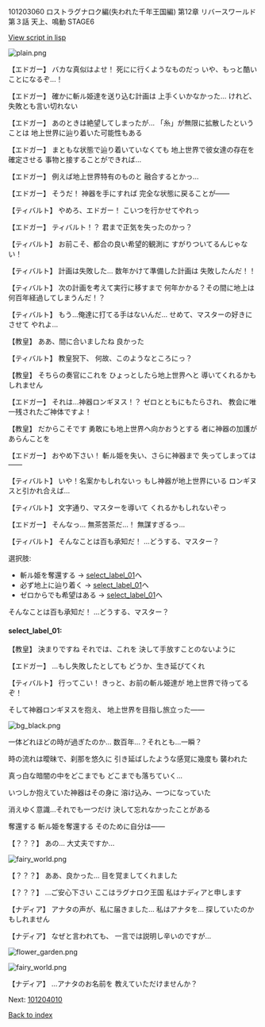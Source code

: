 101203060 ロストラグナロク編(失われた千年王国編) 第12章 リバースワールド 第３話 天上、鳴動 STAGE6

[View script in lisp](../scripts/101203060.txt)

![plain.png](../images/backgrounds/plain.png)

【エドガー】
バカな真似はよせ！
死にに行くようなものだっ
いや、もっと酷いことになるぞ…！

【エドガー】
確かに斬ル姫達を送り込む計画は
上手くいかなかった…
けれど、失敗とも言い切れない

【エドガー】
あのときは絶望してしまったが…
「糸」が無限に拡散したということは
地上世界に辿り着いた可能性もある

【エドガー】
まともな状態で辿り着いていなくても
地上世界で彼女達の存在を確定させる
事物と接することができれば…

【エドガー】
例えば地上世界特有のものと
融合するとかっ…

【エドガー】
そうだ！
神器を手にすれば
完全な状態に戻ることが――

【ティバルト】
やめろ、エドガー！
こいつを行かせてやれっ

【エドガー】
ティバルト！？
君まで正気を失ったのかっ？

【ティバルト】
お前こそ、都合の良い希望的観測に
すがりついてるんじゃない！

【ティバルト】
計画は失敗した…
数年かけて準備した計画は
失敗したんだ！！

【ティバルト】
次の計画を考えて実行に移すまで
何年かかる？その間に地上は
何百年経過してしまうんだ！？

【ティバルト】
もう…俺達に打てる手はないんだ…
せめて、マスターの好きにさせて
やれよ…

【教皇】
ああ、間に合いましたね
良かった

【ティバルト】
教皇猊下、
何故、このようなところにっ？

【教皇】
そちらの奏官にこれを
ひょっとしたら地上世界へと
導いてくれるかもしれません

【エドガー】
それは…神器ロンギヌス！？
ゼロとともにもたらされ、
教会に唯一残されたご神体ですよ！

【教皇】
だからこそです
勇敢にも地上世界へ向かおうとする
者に神器の加護があらんことを

【エドガー】
おやめ下さい！
斬ル姫を失い、さらに神器まで
失ってしまっては――

【ティバルト】
いや！名案かもしれないっ
もし神器が地上世界にいる
ロンギヌスと引かれ合えば…

【ティバルト】
文字通り、マスターを導いて
くれるかもしれないぞっ

【エドガー】
そんなっ…
無茶苦茶だ…！
無謀すぎるっ…

【ティバルト】
そんなことは百も承知だ！
…どうする、マスター？

選択肢:
- 斬ル姫を奪還する → [select_label_01](#select_label_01)へ
- 必ず地上に辿り着く → [select_label_01](#select_label_01)へ
- ゼロからでも希望はある → [select_label_01](#select_label_01)へ

そんなことは百も承知だ！
…どうする、マスター？

#### select_label_01:

【教皇】
決まりですね
それでは、これを
決して手放すことのないように

【エドガー】
…もし失敗したとしても
どうか、生き延びてくれ

【ティバルト】
行ってこい！
きっと、お前の斬ル姫達が
地上世界で待ってるぞ！

そして神器ロンギヌスを抱え、
地上世界を目指し旅立った――

![bg_black.png](../images/backgrounds/bg_black.png)

一体どれほどの時が過ぎたのか…
数百年…？それとも…一瞬？

時の流れは曖昧で、刹那を悠久に
引き延ばしたような感覚に幾度も
襲われた

真っ白な暗闇の中をどこまでも
どこまでも落ちていく…

いつしか抱えていた神器はその身に
溶け込み、一つになっていた

消えゆく意識…それでも一つだけ
決して忘れなかったことがある

奪還する
斬ル姫を奪還する
そのために自分は――

【？？？】
あの…
大丈夫ですか…

![fairy_world.png](../images/backgrounds/fairy_world.png)

【？？？】
ああ、良かった…
目を覚ましてくれました

【？？？】
…ご安心下さい
ここはラグナロク王国
私はナディアと申します

【ナディア】
アナタの声が、私に届きました…
私はアナタを…
探していたのかもしれません

【ナディア】
なぜと言われても、
一言では説明し辛いのですが…

![flower_garden.png](../images/backgrounds/flower_garden.png)

![fairy_world.png](../images/backgrounds/fairy_world.png)

【ナディア】
…アナタのお名前を
教えていただけませんか？

Next: [101204010](101204010.md)

[Back to index](index.md)
